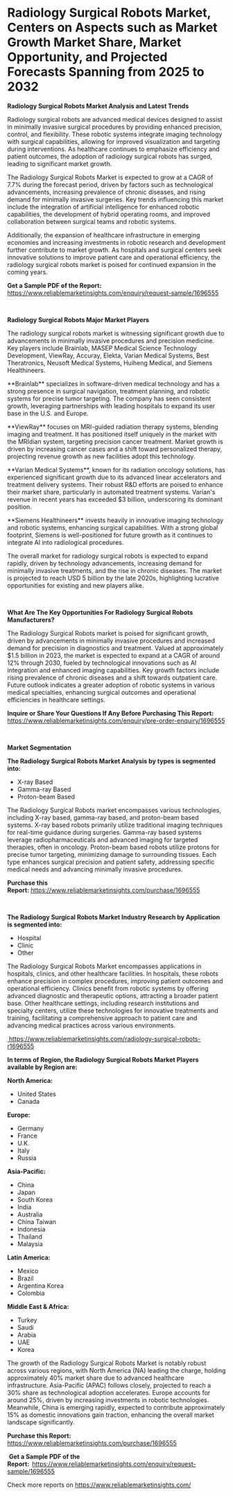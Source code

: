 <p><h1>Radiology Surgical Robots Market, Centers on Aspects such as Market Growth Market Share, Market Opportunity, and Projected Forecasts Spanning from 2025 to 2032</h1></p><p><strong>Radiology Surgical Robots Market Analysis and Latest Trends</strong></p>
<p><p>Radiology surgical robots are advanced medical devices designed to assist in minimally invasive surgical procedures by providing enhanced precision, control, and flexibility. These robotic systems integrate imaging technology with surgical capabilities, allowing for improved visualization and targeting during interventions. As healthcare continues to emphasize efficiency and patient outcomes, the adoption of radiology surgical robots has surged, leading to significant market growth.</p><p>The Radiology Surgical Robots Market is expected to grow at a CAGR of 7.7% during the forecast period, driven by factors such as technological advancements, increasing prevalence of chronic diseases, and rising demand for minimally invasive surgeries. Key trends influencing this market include the integration of artificial intelligence for enhanced robotic capabilities, the development of hybrid operating rooms, and improved collaboration between surgical teams and robotic systems.</p><p>Additionally, the expansion of healthcare infrastructure in emerging economies and increasing investments in robotic research and development further contribute to market growth. As hospitals and surgical centers seek innovative solutions to improve patient care and operational efficiency, the radiology surgical robots market is poised for continued expansion in the coming years.</p></p>
<p><strong>Get a Sample PDF of the Report:&nbsp;</strong> <a href="https://www.reliablemarketinsights.com/enquiry/request-sample/1696555?utm_campaign=1512&utm_medium=2&utm_source=Github&utm_content=ia&utm_term=08012025&utm_id=radiology-surgical-robots">https://www.reliablemarketinsights.com/enquiry/request-sample/1696555</a></p>
<p>&nbsp;</p>
<p><strong>Radiology Surgical Robots Major Market Players</strong></p>
<p><p>The radiology surgical robots market is witnessing significant growth due to advancements in minimally invasive procedures and precision medicine. Key players include Brainlab, MASEP Medical Science Technology Development, ViewRay, Accuray, Elekta, Varian Medical Systems, Best Theratronics, Neusoft Medical Systems, Huiheng Medical, and Siemens Healthineers.</p><p>**Brainlab** specializes in software-driven medical technology and has a strong presence in surgical navigation, treatment planning, and robotic systems for precise tumor targeting. The company has seen consistent growth, leveraging partnerships with leading hospitals to expand its user base in the U.S. and Europe.</p><p>**ViewRay** focuses on MRI-guided radiation therapy systems, blending imaging and treatment. It has positioned itself uniquely in the market with the MRIdian system, targeting precision cancer treatment. Market growth is driven by increasing cancer cases and a shift toward personalized therapy, projecting revenue growth as new facilities adopt this technology.</p><p>**Varian Medical Systems**, known for its radiation oncology solutions, has experienced significant growth due to its advanced linear accelerators and treatment delivery systems. Their robust R&D efforts are poised to enhance their market share, particularly in automated treatment systems. Varian's revenue in recent years has exceeded $3 billion, underscoring its dominant position.</p><p>**Siemens Healthineers** invests heavily in innovative imaging technology and robotic systems, enhancing surgical capabilities. With a strong global footprint, Siemens is well-positioned for future growth as it continues to integrate AI into radiological procedures.</p><p>The overall market for radiology surgical robots is expected to expand rapidly, driven by technology advancements, increasing demand for minimally invasive treatments, and the rise in chronic diseases. The market is projected to reach USD 5 billion by the late 2020s, highlighting lucrative opportunities for existing and new players alike.</p></p>
<p>&nbsp;</p>
<p><strong>What Are The Key Opportunities For Radiology Surgical Robots Manufacturers?</strong></p>
<p><p>The Radiology Surgical Robots market is poised for significant growth, driven by advancements in minimally invasive procedures and increased demand for precision in diagnostics and treatment. Valued at approximately $1.5 billion in 2023, the market is expected to expand at a CAGR of around 12% through 2030, fueled by technological innovations such as AI integration and enhanced imaging capabilities. Key growth factors include rising prevalence of chronic diseases and a shift towards outpatient care. Future outlook indicates a greater adoption of robotic systems in various medical specialties, enhancing surgical outcomes and operational efficiencies in healthcare settings.</p></p>
<p><strong>Inquire or Share Your Questions If Any Before Purchasing This Report:</strong> <a href="https://www.reliablemarketinsights.com/enquiry/pre-order-enquiry/1696555?utm_campaign=1512&utm_medium=2&utm_source=Github&utm_content=ia&utm_term=08012025&utm_id=radiology-surgical-robots">https://www.reliablemarketinsights.com/enquiry/pre-order-enquiry/1696555</a></p>
<p>&nbsp;</p>
<p><strong>Market Segmentation</strong></p>
<p><strong>The Radiology Surgical Robots Market Analysis by types is segmented into:</strong></p>
<p><ul><li>X-ray Based</li><li>Gamma-ray Based</li><li>Proton-beam Based</li></ul></p>
<p><p>The Radiology Surgical Robots market encompasses various technologies, including X-ray based, gamma-ray based, and proton-beam based systems. X-ray based robots primarily utilize traditional imaging techniques for real-time guidance during surgeries. Gamma-ray based systems leverage radiopharmaceuticals and advanced imaging for targeted therapies, often in oncology. Proton-beam based robots utilize protons for precise tumor targeting, minimizing damage to surrounding tissues. Each type enhances surgical precision and patient safety, addressing specific medical needs and advancing minimally invasive procedures.</p></p>
<p><strong>Purchase this Report:&nbsp;</strong><a href="https://www.reliablemarketinsights.com/purchase/1696555?utm_campaign=1512&utm_medium=2&utm_source=Github&utm_content=ia&utm_term=08012025&utm_id=radiology-surgical-robots">https://www.reliablemarketinsights.com/purchase/1696555</a></p>
<p>&nbsp;</p>
<p><strong>The Radiology Surgical Robots Market Industry Research by Application is segmented into:</strong></p>
<p><ul><li>Hospital</li><li>Clinic</li><li>Other</li></ul></p>
<p><p>The Radiology Surgical Robots Market encompasses applications in hospitals, clinics, and other healthcare facilities. In hospitals, these robots enhance precision in complex procedures, improving patient outcomes and operational efficiency. Clinics benefit from robotic systems by offering advanced diagnostic and therapeutic options, attracting a broader patient base. Other healthcare settings, including research institutions and specialty centers, utilize these technologies for innovative treatments and training, facilitating a comprehensive approach to patient care and advancing medical practices across various environments.</p></p>
<p><a href="https://www.reliablemarketinsights.com/radiology-surgical-robots-r1696555?utm_campaign=1512&utm_medium=2&utm_source=Github&utm_content=ia&utm_term=08012025&utm_id=radiology-surgical-robots">&nbsp;https://www.reliablemarketinsights.com/radiology-surgical-robots-r1696555</a></p>
<p><strong>In terms of Region, the Radiology Surgical Robots Market Players available by Region are:</strong></p>
<p>
    <p> <strong> North America: </strong>
        <ul>
            <li>United States</li>
            <li>Canada</li>
        </ul>
        </p> 
    <p> <strong> Europe: </strong>
        <ul>
            <li>Germany</li>
            <li>France</li>
            <li>U.K.</li>
            <li>Italy</li>
            <li>Russia</li>
        </ul>
        </p> 
    <p> <strong> Asia-Pacific: </strong>
        <ul>
            <li>China</li>
            <li>Japan</li>
            <li>South Korea</li>
            <li>India</li>
            <li>Australia</li>
            <li>China Taiwan</li>
            <li>Indonesia</li>
            <li>Thailand</li>
            <li>Malaysia</li>
        </ul>
        </p> 
    <p> <strong> Latin America: </strong>
        <ul>
            <li>Mexico</li>
            <li>Brazil</li>
            <li>Argentina Korea</li>
            <li>Colombia</li>
        </ul>
        </p> 
    <p> <strong> Middle East & Africa: </strong>
        <ul>
            <li>Turkey</li>
            <li>Saudi</li>
            <li>Arabia</li>
            <li>UAE</li>
            <li>Korea</li>
        </ul>
    </p>
    </p>
<p><p>The growth of the Radiology Surgical Robots Market is notably robust across various regions, with North America (NA) leading the charge, holding approximately 40% market share due to advanced healthcare infrastructure. Asia-Pacific (APAC) follows closely, projected to reach a 30% share as technological adoption accelerates. Europe accounts for around 25%, driven by increasing investments in robotic technologies. Meanwhile, China is emerging rapidly, expected to contribute approximately 15% as domestic innovations gain traction, enhancing the overall market landscape significantly.</p></p>
<p><strong>Purchase this Report: </strong><a href="https://www.reliablemarketinsights.com/purchase/1696555?utm_campaign=1512&utm_medium=2&utm_source=Github&utm_content=ia&utm_term=08012025&utm_id=radiology-surgical-robots">https://www.reliablemarketinsights.com/purchase/1696555</a></p>
<p>&nbsp;<strong>Get a Sample PDF of the Report:&nbsp;&nbsp;</strong><a href="https://www.reliablemarketinsights.com/enquiry/request-sample/1696555?utm_campaign=1512&utm_medium=2&utm_source=Github&utm_content=ia&utm_term=08012025&utm_id=radiology-surgical-robots">https://www.reliablemarketinsights.com/enquiry/request-sample/1696555</a></p>
<p><strong></strong></p>
<p>Check more reports on <a href="https://www.reliablemarketinsights.com/?utm_campaign=1512&utm_medium=2&utm_source=Github&utm_content=ia&utm_term=08012025&utm_id=radiology-surgical-robots">https://www.reliablemarketinsights.com/</a></p>